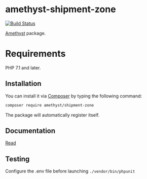 # amethyst-shipment-zone

[![Build Status](https://travis-ci.org/amethyst-php/shipment-zone.svg?branch=master)](https://travis-ci.org/amethyst-php/shipment-zone)

[Amethyst](https://github.com/amethyst-php/amethyst) package.

# Requirements

PHP 7.1 and later.

## Installation

You can install it via [Composer](https://getcomposer.org/) by typing the following command:

```bash
composer require amethyst/shipment-zone
```

The package will automatically register itself.

## Documentation

[Read](docs/index.md)

## Testing

Configure the .env file before launching `./vendor/bin/phpunit`
